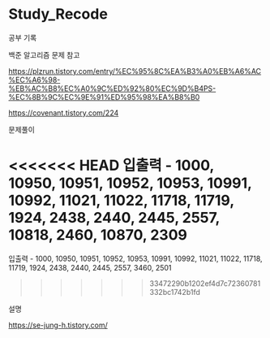 # Study_Recode
공부 기록

백준 알고리즘 문제 참고

https://plzrun.tistory.com/entry/%EC%95%8C%EA%B3%A0%EB%A6%AC%EC%A6%98-%EB%AC%B8%EC%A0%9C%ED%92%80%EC%9D%B4PS-%EC%8B%9C%EC%9E%91%ED%95%98%EA%B8%B0

https://covenant.tistory.com/224



문제풀이

<<<<<<< HEAD
입출력 - 1000, 10950, 10951, 10952, 10953, 10991, 10992, 11021, 11022, 11718, 11719, 1924, 2438, 2440, 2445, 2557, 10818, 2460, 10870, 2309
=======
입출력 - 1000, 10950, 10951, 10952, 10953, 10991, 10992, 11021, 11022, 11718, 11719, 1924, 2438, 2440, 2445, 2557, 3460, 2501
>>>>>>> 33472290b1202ef4d7c72360781332bc1742b1fd


설명

https://se-jung-h.tistory.com/
